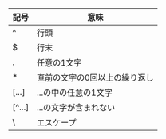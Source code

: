 
| 記号      | 意味              |
| ------- | --------------- |
| ^       | 行頭              |
| $       | 行末              |
| .       | 任意の1文字          |
| *       | 直前の文字の0回以上の繰り返し |
| \[...]  | ...の中の任意の1文字    |
| \[^...] | ...の文字が含まれない    |
| \       | エスケープ           |
